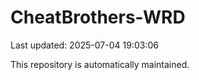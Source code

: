 # CheatBrothers-WRD

Last updated: 2025-07-04 19:03:06

This repository is automatically maintained.
